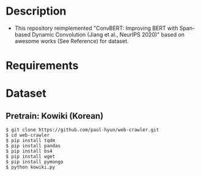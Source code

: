 # Description

- This repository reimplemented "ConvBERT: Improving BERT with Span-based Dynamic Convolution (Jiang et al., NeurIPS 2020)" based on awesome works (See Reference) for dataset.

# Requirements



# Dataset

## Pretrain: Kowiki (Korean)

~~~
$ git clone https://github.com/paul-hyun/web-crawler.git
$ cd web-crawler
$ pip install tqdm
$ pip install pandas
$ pip install bs4
$ pip install wget
$ pip install pymongo
$ python kowiki.py
~~~
